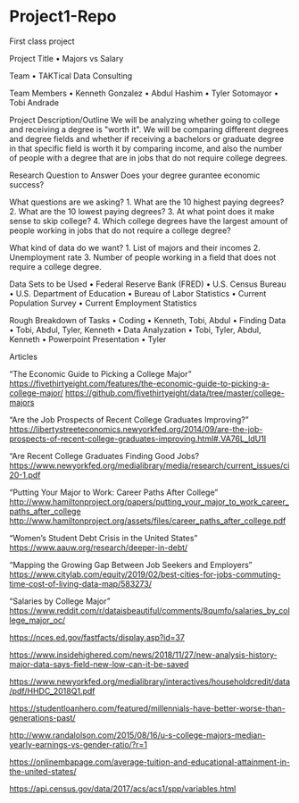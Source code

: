 # Project1-Repo
First class project

Project Title
	•	Majors vs Salary

Team
	•	TAKTical Data Consulting

Team Members
	•	Kenneth Gonzalez
	•	Abdul Hashim
	•	Tyler Sotomayor
	•	Tobi Andrade

Project Description/Outline
	We will be analyzing whether going to college and receiving a degree is "worth it". We will be comparing different degrees and degree fields and whether if receiving a bachelors or graduate degree in that specific field is worth it by comparing income, and also the number of people with a degree that are in jobs that do not require college degrees. 

Research Question to Answer
	Does your degree gurantee economic success?

What questions are we asking?
	1. What are the 10 highest paying degrees?
	2. What are the 10 lowest paying degrees?
	3. At what point does it make sense to skip college? 
	4. Which college degrees have the largest amount of people working in jobs that do not require a college degree? 
	
What kind of data do we want?
	1. List of majors and their incomes
	2. Unemployment rate
	3. Number of people working in a field that does not require a college degree.

Data Sets to be Used
	•	Federal Reserve Bank (FRED)
	•	U.S. Census Bureau
	•	U.S. Department of Education
	•	Bureau of Labor Statistics
	•	Current Population Survey
	•	Current Employment Statistics

Rough Breakdown of Tasks
	•	Coding
	•	Kenneth, Tobi, Abdul
	•	Finding Data
	•	Tobi, Abdul, Tyler, Kenneth
	•	Data Analyzation
	•	Tobi, Tyler, Abdul, Kenneth
	•	Powerpoint Presentation 
	•	Tyler

Articles 

“The Economic Guide to Picking a College Major”
https://fivethirtyeight.com/features/the-economic-guide-to-picking-a-college-major/
https://github.com/fivethirtyeight/data/tree/master/college-majors

“Are the Job Prospects of Recent College Graduates Improving?”
https://libertystreeteconomics.newyorkfed.org/2014/09/are-the-job-prospects-of-recent-college-graduates-improving.html#.VA76L_ldU1I

“Are Recent College Graduates Finding Good Jobs?
https://www.newyorkfed.org/medialibrary/media/research/current_issues/ci20-1.pdf

“Putting Your Major to Work: Career Paths After College”
http://www.hamiltonproject.org/papers/putting_your_major_to_work_career_paths_after_college
http://www.hamiltonproject.org/assets/files/career_paths_after_college.pdf

“Women’s Student Debt Crisis in the United States”
https://www.aauw.org/research/deeper-in-debt/

“Mapping the Growing Gap Between Job Seekers and Employers”
https://www.citylab.com/equity/2019/02/best-cities-for-jobs-commuting-time-cost-of-living-data-map/583273/

“Salaries by College Major”
https://www.reddit.com/r/dataisbeautiful/comments/8qumfo/salaries_by_college_major_oc/

https://nces.ed.gov/fastfacts/display.asp?id=37

https://www.insidehighered.com/news/2018/11/27/new-analysis-history-major-data-says-field-new-low-can-it-be-saved

https://www.newyorkfed.org/medialibrary/interactives/householdcredit/data/pdf/HHDC_2018Q1.pdf

https://studentloanhero.com/featured/millennials-have-better-worse-than-generations-past/

http://www.randalolson.com/2015/08/16/u-s-college-majors-median-yearly-earnings-vs-gender-ratio/?r=1

https://onlinembapage.com/average-tuition-and-educational-attainment-in-the-united-states/

https://api.census.gov/data/2017/acs/acs1/spp/variables.html
